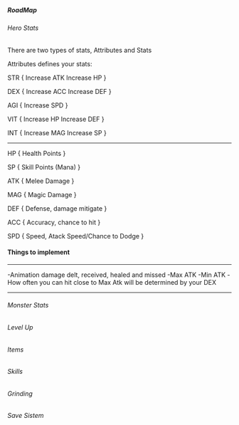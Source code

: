 ##### RoadMap

###### Hero Stats

There are two types of stats, Attributes and Stats

Attributes defines your stats:

STR {
Increase ATK
Increase HP
}

DEX {
Increase ACC
Increase DEF
}

AGI {
Increase SPD
}

VIT {
Increase HP
Increase DEF
}

INT {
Increase MAG
Increase SP
}

---

HP {
Health Points
}

SP {
Skill Points (Mana)
}

ATK {
Melee Damage
}

MAG {
Magic Damage
}

DEF {
Defense, damage mitigate
}

ACC {
Accuracy, chance to hit
}

SPD {
Speed, Atack Speed/Chance to Dodge
}

#### Things to implement

---

-Animation damage delt, received, healed and missed
-Max ATK
-Min ATK
-How often you can hit close to Max Atk will be determined by your DEX

---

###### Monster Stats

###### Level Up

###### Items

###### Skills

###### Grinding

###### Save Sistem
